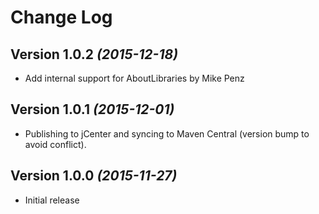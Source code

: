# Change Log

## Version 1.0.2 *(2015-12-18)*

* Add internal support for AboutLibraries by Mike Penz

## Version 1.0.1 *(2015-12-01)*

* Publishing to jCenter and syncing to Maven Central (version bump to avoid conflict).

## Version 1.0.0 *(2015-11-27)*

* Initial release
